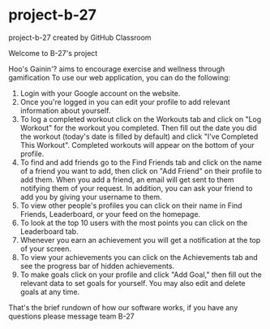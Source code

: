 # project-b-27
project-b-27 created by GitHub Classroom

Welcome to B-27's project

Hoo's Gainin'? aims to encourage exercise and wellness through gamification
To use our web application, you can do the following:
1) Login with your Google account on the website.
2) Once you're logged in you can edit your profile to add relevant information about yourself.
3) To log a completed workout click on the Workouts tab and click on "Log Workout" for the workout you completed. Then fill out the date you did the workout (today's date is filled by default) and click "I've Completed This Workout". 
Completed workouts will appear on the bottom of your profile.
4) To find and add friends go to the Find Friends tab and click on the name of a friend you want to add, then click on "Add Friend" on their profile to add them. When you add a friend, an email will get sent to them notifying them of your request. In addition, you can ask your friend to add you by giving your username to them.
5) To view other people's profiles you can click on their name in Find Friends, Leaderboard, or your feed on the homepage.
6) To look at the top 10 users with the most points you can click on the Leaderboard tab.
7) Whenever you earn an achievement you will get a notification at the top of your screen.
8) To view your achievements you can click on the Achievements tab and see the progress bar of hidden achievements.
9) To make goals click on your profile and click "Add Goal," then fill out the relevant data to set goals for yourself. You may also edit and delete goals at any time.

That's the brief rundown of how our software works, if you have any questions please message team B-27
